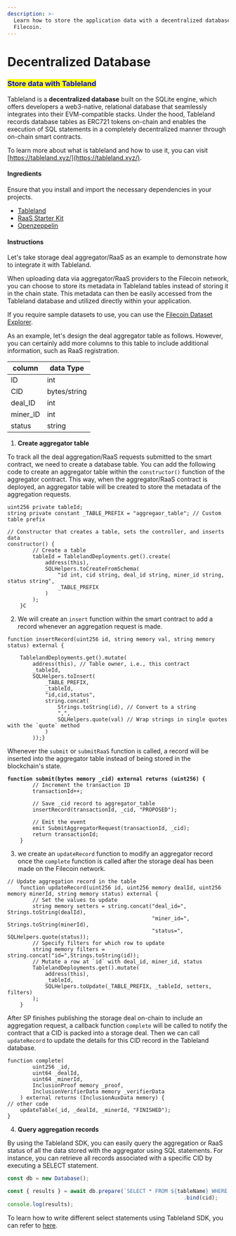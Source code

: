 ```yaml
---
description: >-
  Learn how to store the application data with a decentralized database on
  Filecoin.
---
```


# Decentralized Database

### <mark style="color:blue;">Store data with Tableland</mark>

Tableland is a **decentralized database** built on the SQLite engine, which offers developers a web3-native, relational database that seamlessly integrates into their EVM-compatible stacks. Under the hood, Tableland records database tables as ERC721 tokens on-chain and enables the execution of SQL statements in a completely decentralized manner through on-chain smart contracts.

To learn more about what is tableland and how to use it, you can visit [https://tableland.xyz/](https://tableland.xyz/).

#### **Ingredients**

Ensure that you install and import the necessary dependencies in your projects.

* [Tableland](https://tableland.xyz/)
* [RaaS Starter Kit](https://github.com/filecoin-project/raas-starter-kit)
* [Openzeppelin](https://docs.openzeppelin.com/contracts/5.x/)

#### **Instructions**

Let's take storage deal aggregator/RaaS as an example to demonstrate how to integrate it with Tableland.

When uploading data via aggregator/RaaS providers to the Filecoin network, you can choose to store its metadata in Tableland tables instead of storing it in the chain state. This metadata can then be easily accessed from the Tableland database and utilized directly within your application.

If you require sample datasets to use, you can use the [Filecoin Dataset Explorer](https://dataset-explorer.vercel.app/).

As an example, let's design the deal aggregator table as follows. However, you can certainly add more columns to this table to include additional information, such as RaaS registration.

| column    | data Type    |
| --------- | ------------ |
| ID        | int          |
| CID       | bytes/string |
| deal\_ID  | int          |
| miner\_ID | int          |
| status    | string       |

1. **Create aggregator table**

To track all the deal aggregation/RaaS requests submitted to the smart contract, we need to create a database table. You can add the following code to create an aggregator table within the `constructor()` function of the aggregator contract. This way, when the aggregator/RaaS contract is deployed, an aggregator table will be created to store the metadata of the aggregation requests.

```solidity
uint256 private tableId;
string private constant _TABLE_PREFIX = "aggregaor_table"; // Custom table prefix

// Constructor that creates a table, sets the controller, and inserts data
constructor() {
        // Create a table
        tableId = TablelandDeployments.get().create(
            address(this),
            SQLHelpers.toCreateFromSchema(
                "id int, cid string, deal_id string, miner_id string, status string",
                _TABLE_PREFIX
            )
        );
    }C
```

2. We will create an `insert` function within the smart contract to add a record whenever an aggregation request is made.

```solidity
function insertRecord(uint256 id, string memory val, string memory status) external {
 
    TablelandDeployments.get().mutate(
        address(this), // Table owner, i.e., this contract
        _tableId,
        SQLHelpers.toInsert(
            _TABLE_PREFIX,
            _tableId,
            "id,cid,status",
            string.concat(
                Strings.toString(id), // Convert to a string
                ",",
                SQLHelpers.quote(val) // Wrap strings in single quotes with the `quote` method
            )
        ));}
```

Whenever the `submit` or `submitRaaS` function is called, a record will be inserted into the aggregator table instead of being stored in the blockchain's state.

<pre class="language-solidity"><code class="lang-solidity"><strong>function submit(bytes memory _cid) external returns (uint256) {
</strong>        // Increment the transaction ID
        transactionId++;

        // Save _cid record to aggregator_table
        insertRecord(transactionId, _cid, "PROPOSED");

        // Emit the event
        emit SubmitAggregatorRequest(transactionId, _cid);
        return transactionId;
    }
</code></pre>

3. we create an `updateRecord` function to modify an aggregator record once the `complete` function is called after the storage deal has been made on the Filecoin network.

```solidity
// Update aggregation record in the table
    function updateRecord(uint256 id, uint256 memory dealId, uint256 memory minerId, string memory status) external {
        // Set the values to update
        string memory setters = string.concat("deal_id=", Strings.toString(dealId),
                                              "miner_id=", Strings.toString(minerId),
                                              "status=", SQLHelpers.quote(status));
        // Specify filters for which row to update
        string memory filters = string.concat("id=",Strings.toString(id));
        // Mutate a row at `id` with deal_id, miner_id, status
        TablelandDeployments.get().mutate(
            address(this),
            _tableId,
            SQLHelpers.toUpdate(_TABLE_PREFIX, _tableId, setters, filters)
        );
    }
```

After SP finishes publishing the storage deal on-chain to include an aggregation request, a callback function `complete` will be called to notify the contract that a CID is packed into a storage deal. Then we can call `updateRecord` to update the details for this CID record in the Tableland database.

```solidity
function complete(
        uint256 _id,
        uint64 _dealId,
        uint64 _minerId,
        InclusionProof memory _proof,
        InclusionVerifierData memory _verifierData
    ) external returns (InclusionAuxData memory) {
// other code
	updateTable(_id, _dealId, _minerId, "FINISHED");
}
```

4. **Query aggregation records**&#x20;

By using the Tableland SDK, you can easily query the aggregation or RaaS status of all the data stored with the aggregator using SQL statements. For instance, you can retrieve all records associated with a specific CID by executing a SELECT statement.

```jsx
const db = new Database();

const { results } = await db.prepare(`SELECT * FROM ${tableName} WHERE cid = ?`)
														.bind(cid);
console.log(results);
```

To learn how to write different select statements using Tableland SDK, you can refer to [here](https://docs.tableland.xyz/sdk/database/prepared-statements).
